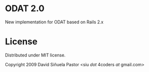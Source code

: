 ODAT 2.0
========

New implementation for ODAT based on Rails 2.x


License
=======

Distributed under MIT license.

Copyright 2009 David Siñuela Pastor <siu _dot_ 4coders _at_ gmail.com>
